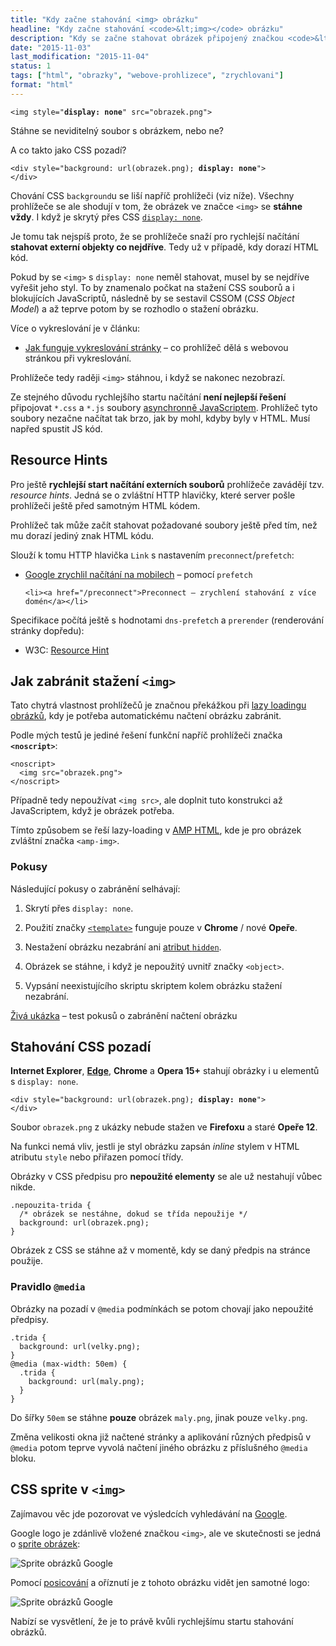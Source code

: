 ```yaml
---
title: "Kdy začne stahování <img> obrázku"
headline: "Kdy začne stahování <code>&lt;img></code> obrázku"
description: "Kdy se začne stahovat obrázek připojený značkou <code>&lt;img></code>."
date: "2015-11-03"
last_modification: "2015-11-04"
status: 1
tags: ["html", "obrazky", "webove-prohlizece", "zrychlovani"]
format: "html"
---
```


<pre><code>&lt;img style="<b>display: none</b>" src="obrazek.png"></code></pre>


<p>Stáhne se neviditelný soubor s obrázkem, nebo ne?</p>

<p>A co takto jako CSS pozadí?</p>

<pre><code>&lt;div style="background: url(obrazek.png); <b>display: none</b>">
&lt;/div></code></pre>




<p>Chování CSS <code>background</code>u se liší napříč prohlížeči (viz níže). Všechny prohlížeče se ale shodují v tom, že obrázek ve značce <code>&lt;img></code> se <b>stáhne vždy</b>. I když je skrytý přes CSS <a href="/display#none"><code>display: none</code></a>.</p>


<p>Je tomu tak nejspíš proto, že se prohlížeče snaží pro rychlejší načítání <b>stahovat externí objekty co nejdříve</b>. Tedy už v případě, kdy dorazí HTML kód.</p>


<p>Pokud by se <code>&lt;img></code> s <code>display: none</code> neměl stahovat, musel by se nejdříve vyřešit jeho styl. To by znamenalo počkat na stažení CSS souborů a i blokujících JavaScriptů, následně by se sestavil CSSOM (<i lang="en">CSS Object Model</i>) a až teprve potom by se rozhodlo o stažení obrázku.</p>


<p>Více o vykreslování je v článku:</p>

<div class="internal-content">
  <ul>
    <li><a href="/vykreslovani">Jak funguje vykreslování stránky</a> – co prohlížeč dělá s webovou stránkou při vykreslování.</li>
  </ul>
</div>

<p>Prohlížeče tedy raději <code>&lt;img></code> stáhnou, i když se nakonec nezobrazí.</p>

<p>Ze stejného důvodu rychlejšího startu načítání <b>není nejlepší řešení</b> připojovat <code>*.css</code> a <code>*.js</code> soubory <a href="/nacitani-css#async">asynchronně JavaScriptem</a>. Prohlížeč tyto soubory nezačne načítat tak brzo, jak by mohl, kdyby byly v HTML. Musí napřed spustit JS kód.</p>



<h2 id="resource-hints">Resource Hints</h2>

<p>Pro ještě <b>rychlejší start načítání externích souborů</b> prohlížeče zavádějí tzv. <i lang="en">resource hints</i>. Jedná se o zvláštní HTTP hlavičky, které server pošle prohlížeči ještě před samotným HTML kódem.</p>

<p>Prohlížeč tak může začít stahovat požadované soubory ještě před tím, než mu dorazí jediný znak HTML kódu.</p>

<p>Slouží k tomu HTTP hlavička <code>Link</code> s nastavením <code>preconnect</code>/<code>prefetch</code>:</p>

<div class="internal-content">
  <ul>
    <li><a href="/google-prefetch">Google zrychlil načítání na mobilech</a> – pomocí <code>prefetch</code></li>
    
    <li><a href="/preconnect">Preconnect – zrychlení stahování z více domén</a></li>
  </ul>
</div>

<p>Specifikace počítá ještě s hodnotami <code>dns-prefetch</code> a <code>prerender</code> (renderování stránky dopředu):</p>

<div class="external-content">
  <ul>
    <li>W3C: <a href="https://w3c.github.io/resource-hints/">Resource Hint</a></li>
  </ul>
</div>

<h2 id="zabranit">Jak zabránit stažení <code>&lt;img></code></h2>

<p>Tato chytrá vlastnost prohlížečů je značnou překážkou při <a href="/lazy-loading-obrazky">lazy loadingu obrázků</a>, kdy je potřeba automatickému načtení obrázku zabránit.</p>


<p>Podle mých testů je jediné řešení funkční napříč prohlížeči značka <b href="/noscript"><code>&lt;noscript></code></b>:</p>

<pre><code>&lt;noscript>
  &lt;img src="obrazek.png">
&lt;/noscript></code></pre>




<p>Případně tedy nepoužívat <code>&lt;img src></code>, ale doplnit tuto konstrukci až JavaScriptem, když je obrázek potřeba.</p>

<p>Tímto způsobem se řeší lazy-loading v <a href="/amp-html">AMP HTML</a>, kde je pro obrázek zvláštní značka <code>&lt;amp-img></code>.</p>


<h3 id="pokusy">Pokusy</h3>

<p>Následující pokusy o zabránění selhávají:</p>

<ol>
  <li><p>Skrytí přes <code>display: none</code>.</p></li>  
  <li><p>Použití značky <a href="/template"><code>&lt;template></code></a> funguje pouze v <b>Chrome</b> / nové <b>Opeře</b>.</p></li>  
  <li>
    <p>Nestažení obrázku nezabrání ani <a href="/hidden">atribut <code>hidden</code></a>.</p>
  </li>  
  <li>
    <p>Obrázek se stáhne, i když je nepoužitý uvnitř značky <code>&lt;object></code>.</p>
  </li>
  <li>
    <p>Vypsání neexistujícího skriptu skriptem kolem obrázku stažení nezabrání.</p>
  </li>
</ol>

<p><a href="http://kod.djpw.cz/ovrb">Živá ukázka</a> – test pokusů o zabránění načtení obrázku</p>





<h2 id="css-pozadi">Stahování CSS pozadí</h2>

<p><b>Internet Explorer</b>, <b><a href="/microsoft-edge">Edge</a></b>, <b>Chrome</b> a <b>Opera 15+</b> stahují obrázky i u elementů s <code>display: none</code>.</p>

<pre><code>&lt;div style="background: url(obrazek.png); <b>display: none</b>">
&lt;/div></code></pre>



<p>Soubor <code>obrazek.png</code> z ukázky nebude stažen ve <b>Firefoxu</b> a staré <b>Opeře 12</b>.</p>

<p>Na funkci nemá vliv, jestli je styl obrázku zapsán <i>inline</i> stylem v HTML atributu <code>style</code> nebo přiřazen pomocí třídy.</p>

<p>Obrázky v CSS předpisu pro <b>nepoužité elementy</b> se ale už nestahují vůbec nikde.</p>

<pre><code>.nepouzita-trida {
  /* obrázek se nestáhne, dokud se třída nepoužije */
  background: url(obrazek.png);
}</code></pre>




<p>Obrázek z CSS se stáhne až v momentě, kdy se daný předpis na stránce použije.</p>




<h3 id="media">Pravidlo <code>@media</code></h3>

<p>Obrázky na pozadí v <code>@media</code> podmínkách se potom chovají jako nepoužité předpisy.</p>

<pre><code>.trida {
  background: url(velky.png);
}
@media (max-width: 50em) {
  .trida {
    background: url(maly.png);
  }
}</code></pre>








<p>Do šířky <code>50em</code> se stáhne <b>pouze</b> obrázek <code>maly.png</code>, jinak pouze <code>velky.png</code>.</p>

<p>Změna velikosti okna již načtené stránky a aplikování různých předpisů v <code>@media</code> potom teprve vyvolá načtení jiného obrázku z příslušného <code>@media</code> bloku.</p>



<h2 id="sprite-img">CSS sprite v <code>&lt;img></code></h2>

<p>Zajímavou věc jde pozorovat ve výsledcích vyhledávání na <a href="/google">Google</a>.</p>

<p>Google logo je zdánlivě vložené značkou <code>&lt;img></code>, ale ve skutečnosti se jedná o <a href="/css-sprite">sprite obrázek</a>:</p>

<p><img src="/files/zacatek-stahovani-obrazku/google-sprite.png" alt="Sprite obrázků Google" class="border"></p>




























<p>Pomocí <a href="/position">posicování</a> a oříznutí je z tohoto obrázku vidět jen samotné logo:</p>

<p><img src="/files/zacatek-stahovani-obrazku/google-img-sprite.png" alt="Sprite obrázků Google" class="border"></p>
























<p>Nabízí se vysvětlení, že je to právě kvůli rychlejšímu startu stahování obrázků.</p>
